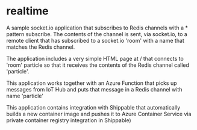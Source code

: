 # realtime

A sample socket.io application that subscribes to Redis channels with a * pattern subscribe. The contents of the channel is sent, via socket.io, to a remote client that has subscribed to a socket.io 'room' with a name that matches the Redis channel.

The application includes a very simple HTML page at / that connects to 'room' particle so that it receives the contents of the Redis channel called 'particle'.

This application works together with an Azure Function that picks up messages from IoT Hub and puts that message in a Redis channel with name 'particle'

This application contains integration with Shippable that automatically builds a new container image and pushes it to Azure Container Service via private container registry integration in Shippable)